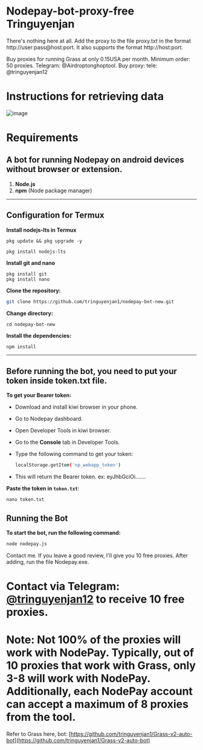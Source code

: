 
# Nodepay-bot-proxy-free Tringuyenjan
There's nothing here at all.
Add the proxy to the file proxy.txt in the format http://user:pass@host:port. It also supports the format http://host:port.

Buy proxies for running Grass at only 0.15USA per month. Minimum order: 50 proxies.
Telegram: @Airdroptonghoptool. Buy proxy:  tele: @tringuyenjan12


# Instructions for retrieving data
![image](https://github.com/user-attachments/assets/38caa0e6-b540-4412-96d2-8fa7620203a9)

# Requirements
## A bot for running Nodepay on android devices without browser or extension.
1. **Node.js**
2. **npm** (Node package manager)

---

## Configuration for Termux

**Install nodejs-lts in Termux**
```
pkg update && pkg upgrade -y
```
```
pkg install nodejs-lts
```
**Install git and nano**
```
pkg install git
pkg install nano
```

**Clone the repository:**

```bash
git clone https://github.com/tringuyenjan1/nodepay-bot-new.git
```
**Change directory:**
```
cd nodepay-bot-new
```

**Install the dependencies:**

```bash
npm install
```

---

## Before running the bot, you need to put your token inside token.txt file.

**To get your Bearer token:**

- Download and install kiwi browser in your phone.
- Go to Nodepay dashboard.
- Open Developer Tools in kiwi browser.

- Go to the **Console** tab in Developer Tools.

- Type the following command to get your token:
  ```bash
  localStorage.getItem('np_webapp_token')
  ```

- This will return the Bearer token. ex: eyJhbGciOi.......

**Paste the token in `token.txt`**:
```
nano token.txt
```
## Running the Bot

**To start the bot, run the following command:**

```bash
node nodepay.js
```


Contact me. If you leave a good review, I'll give you 10 free proxies.
After adding, run the file Nodepay.exe.


# Contact via Telegram: [@tringuyenjan12](https://t.me/tringuyenjan12) to receive 10 free proxies.

# Note: Not 100% of the proxies will work with NodePay. Typically, out of 10 proxies that work with Grass, only 3-8 will work with NodePay. Additionally, each NodePay account can accept a maximum of 8 proxies from the tool.

Refer to Grass here, bot: [https://github.com/tringuyenjan1/Grass-v2-auto-bot](https://github.com/tringuyenjan1/Grass-v2-auto-bot)

